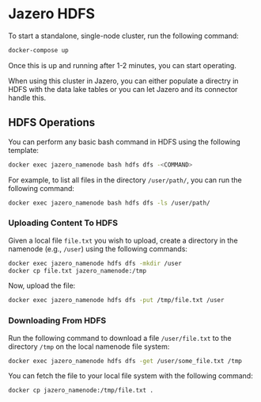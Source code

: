 # Jazero HDFS
To start a standalone, single-node cluster, run the following command:

```bash
docker-compose up
```

Once this is up and running after 1-2 minutes, you can start operating.

When using this cluster in Jazero, you can either populate a directry in HDFS with the data lake tables or you can let Jazero and its connector handle this.

## HDFS Operations
You can perform any basic bash command in HDFS using the following template:

```bash
docker exec jazero_namenode bash hdfs dfs -<COMMAND>
```

For example, to list all files in the directory `/user/path/`, you can run the following command:

```bash
docker exec jazero_namenode bash hdfs dfs -ls /user/path/
```

### Uploading Content To HDFS
Given a local file `file.txt` you wish to upload, create a directory in the namenode (e.g., `/user`) using the following commands:

```bash
docker exec jazero_namenode hdfs dfs -mkdir /user
docker cp file.txt jazero_namenode:/tmp
```

Now, upload the file:

```bash
docker exec jazero_namenode hdfs dfs -put /tmp/file.txt /user
```

### Downloading From HDFS
Run the following command to download a file `/user/file.txt` to the directory `/tmp` on the local namenode file system:

```bash
docker exec jazero_namenode hdfs dfs -get /user/some_file.txt /tmp
```

You can fetch the file to your local file system with the following command:

```bash
docker cp jazero_namenode:/tmp/file.txt .
```